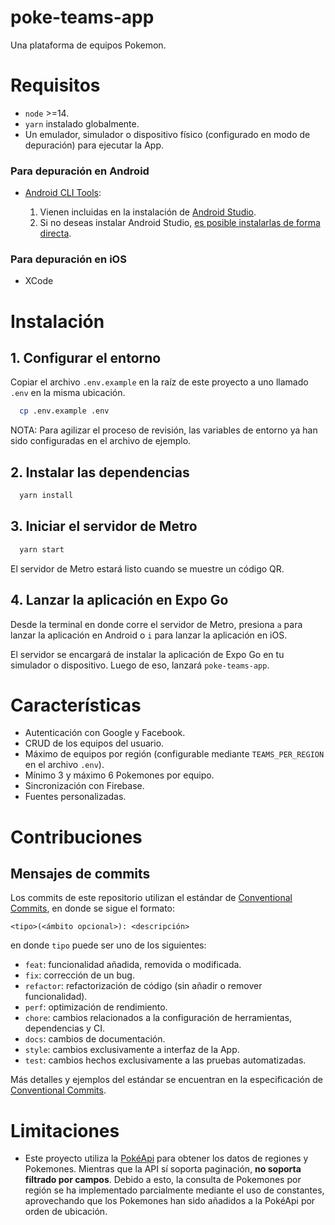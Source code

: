 # poke-teams-app
Una plataforma de equipos Pokemon.

# Requisitos

- `node` >=14.
- `yarn` instalado globalmente.
- Un emulador, simulador o dispositivo físico (configurado en modo de depuración) para ejecutar la App.

### Para depuración en Android

- [Android CLI Tools](https://developer.android.com/studio/command-line):

    1. Vienen incluidas en la instalación de [Android Studio](https://developer.android.com/studio?gclsrc=ds&gclsrc=ds).
    2. Si no deseas instalar Android Studio, [es posible instalarlas de forma directa](https://proandroiddev.com/how-to-setup-android-sdk-without-android-studio-6d60d0f2812a).

### Para depuración en iOS

- XCode

# Instalación

## 1. Configurar el entorno

Copiar el archivo `.env.example` en la raíz de este proyecto a uno llamado `.env` en la misma ubicación.

```bash
  cp .env.example .env
```

NOTA: Para agilizar el proceso de revisión, las variables de entorno ya han sido configuradas en el archivo de ejemplo.

## 2. Instalar las dependencias

```bash
  yarn install
```

## 3. Iniciar el servidor de Metro

```bash
  yarn start
```

El servidor de Metro estará listo cuando se muestre un código QR.

## 4. Lanzar la aplicación en Expo Go

Desde la terminal en donde corre el servidor de Metro, presiona `a` para lanzar la aplicación en Android o `i` para lanzar la aplicación en iOS.

El servidor se encargará de instalar la aplicación de Expo Go en tu simulador o dispositivo. Luego de eso, lanzará `poke-teams-app`.

# Características

- Autenticación con Google y Facebook.
- CRUD de los equipos del usuario.
- Máximo de equipos por región (configurable mediante `TEAMS_PER_REGION` en el archivo `.env`).
- Mínimo 3 y máximo 6 Pokemones por equipo.
- Sincronización con Firebase.
- Fuentes personalizadas.

# Contribuciones

## Mensajes de commits

Los commits de este repositorio utilizan el estándar de [Conventional Commits](https://www.conventionalcommits.org/en/v1.0.0/), en donde se sigue el formato:

```
<tipo>(<ámbito opcional>): <descripción>
```

en donde `tipo` puede ser uno de los siguientes:

- `feat`: funcionalidad añadida, removida o modificada.
- `fix`: corrección de un bug.
- `refactor`: refactorización de código (sin añadir o remover funcionalidad).
- `perf`: optimización de rendimiento.
- `chore`: cambios relacionados a la configuración de herramientas, dependencias y CI.
- `docs`: cambios de documentación.
- `style`: cambios exclusivamente a interfaz de la App.
- `test`: cambios hechos exclusivamente a las pruebas automatizadas.

Más detalles y ejemplos del estándar se encuentran en la especificación de [Conventional Commits](https://www.conventionalcommits.org/en/v1.0.0/).

# Limitaciones

- Este proyecto utiliza la [PokéApi](https://pokeapi.co/) para obtener los datos de regiones y Pokemones. Mientras que la API sí soporta paginación, __no soporta filtrado por campos__. Debido a esto, la consulta de Pokemones por región se ha implementado parcialmente mediante el uso de constantes, aprovechando que los Pokemones han sido añadidos a la PokéApi por orden de ubicación.
